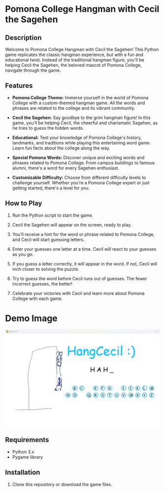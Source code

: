 # Pomona College Hangman with Cecil the Sagehen

## Description

Welcome to Pomona College Hangman with Cecil the Sagehen! This Python game replicates the classic hangman experience, but with a fun and educational twist. Instead of the traditional hangman figure, you'll be helping Cecil the Sagehen, the beloved mascot of Pomona College, navigate through the game.

## Features

- **Pomona College Theme:** Immerse yourself in the world of Pomona College with a custom-themed hangman game. All the words and phrases are related to the college and its vibrant community.

- **Cecil the Sagehen:** Say goodbye to the grim hangman figure! In this game, you'll be helping Cecil, the cheerful and charismatic Sagehen, as he tries to guess the hidden words.

- **Educational:** Test your knowledge of Pomona College's history, landmarks, and traditions while playing this entertaining word game. Learn fun facts about the college along the way.

- **Special Pomona Words:** Discover unique and exciting words and phrases related to Pomona College. From campus buildings to famous alumni, there's a word for every Sagehen enthusiast.

- **Customizable Difficulty:** Choose from different difficulty levels to challenge yourself. Whether you're a Pomona College expert or just getting started, there's a level for you.

## How to Play

1. Run the Python script to start the game.

2. Cecil the Sagehen will appear on the screen, ready to play.

3. You'll receive a hint for the word or phrase related to Pomona College, and Cecil will start guessing letters.

4. Enter your guesses one letter at a time. Cecil will react to your guesses as you go.

5. If you guess a letter correctly, it will appear in the word. If not, Cecil will inch closer to solving the puzzle.

6. Try to guess the word before Cecil runs out of guesses. The fewer incorrect guesses, the better!

7. Celebrate your victories with Cecil and learn more about Pomona College with each game.

# Demo Image

![Hang Cecil](demo.png)

## Requirements

- Python 3.x
- Pygame library

## Installation

1. Clone this repository or download the game files.
